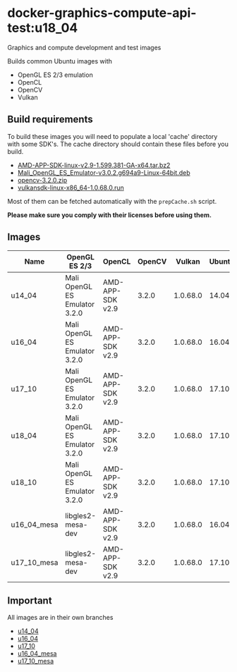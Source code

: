 # docker-graphics-compute-api-test:u18_04

Graphics and compute development and test images

Builds common Ubuntu images with 
* OpenGL ES 2/3 emulation
* OpenCL
* OpenCV
* Vulkan

## Build requirements
To build these images you will need to populate a local 'cache' directory with some SDK's.
The cache directory should contain these files before you build.

* [AMD-APP-SDK-linux-v2.9-1.599.381-GA-x64.tar.bz2](https://developer.amd.com/amd-accelerated-parallel-processing-app-sdk/)
* [Mali_OpenGL_ES_Emulator-v3.0.2.g694a9-Linux-64bit.deb](https://developer.arm.com/products/software-development-tools/graphics-development-tools/opengl-es-emulator/downloads)
* [opencv-3.2.0.zip](https://opencv.org/releases.html)
* [vulkansdk-linux-x86_64-1.0.68.0.run](https://vulkan.lunarg.com/sdk/home#linux)

Most of them can be fetched automatically with the ```prepCache.sh``` script.

**Please make sure you comply with their licenses before using them.**

## Images

| Name        | OpenGL ES 2/3                 | OpenCL           | OpenCV | Vulkan   | Ubuntu | GCC  |
|-------------|-------------------------------|------------------|--------|----------|--------|------|
| u14_04      | Mali OpenGL ES Emulator 3.2.0 | AMD-APP-SDK v2.9 | 3.2.0  | 1.0.68.0 | 14.04  | 4.8+ |
| u16_04      | Mali OpenGL ES Emulator 3.2.0 | AMD-APP-SDK v2.9 | 3.2.0  | 1.0.68.0 | 16.04  | 5.4+ |
| u17_10      | Mali OpenGL ES Emulator 3.2.0 | AMD-APP-SDK v2.9 | 3.2.0  | 1.0.68.0 | 17.10  | 7.2+ |
| u18_04      | Mali OpenGL ES Emulator 3.2.0 | AMD-APP-SDK v2.9 | 3.2.0  | 1.0.68.0 | 17.10  | 7.3+ |
| u18_10      | Mali OpenGL ES Emulator 3.2.0 | AMD-APP-SDK v2.9 | 3.2.0  | 1.0.68.0 | 17.10  | 7.3+ |
| u16_04_mesa | libgles2-mesa-dev             | AMD-APP-SDK v2.9 | 3.2.0  | 1.0.68.0 | 16.04  | 5.4+ |
| u17_10_mesa | libgles2-mesa-dev             | AMD-APP-SDK v2.9 | 3.2.0  | 1.0.68.0 | 17.10  | 7.2+ |

## Important

All images are in their own branches
* [u14_04](https://github.com/Unarmed1000/docker-graphics-compute-api-test/tree/u14_04)
* [u16_04](https://github.com/Unarmed1000/docker-graphics-compute-api-test/tree/u16_04)
* [u17_10](https://github.com/Unarmed1000/docker-graphics-compute-api-test/tree/u17_10)
* [u16_04_mesa](https://github.com/Unarmed1000/docker-graphics-compute-api-test/tree/u16_04_mesa)
* [u17_10_mesa](https://github.com/Unarmed1000/docker-graphics-compute-api-test/tree/u17_10_mesa)

